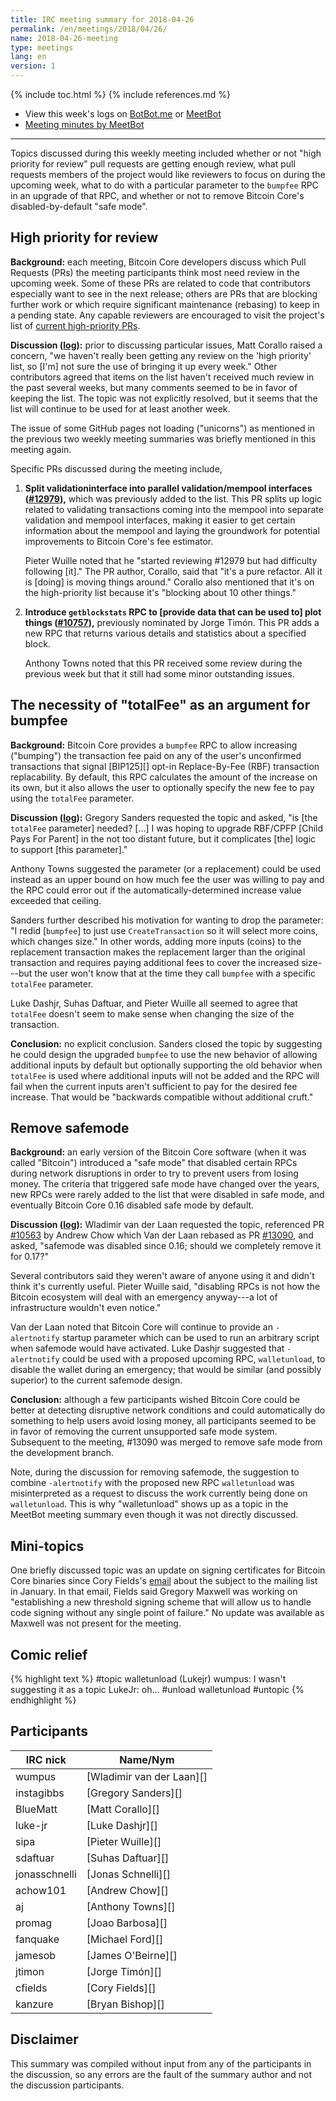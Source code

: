 ```yaml
---
title: IRC meeting summary for 2018-04-26
permalink: /en/meetings/2018/04/26/
name: 2018-04-26-meeting
type: meetings
lang: en
version: 1
---
```

{% include toc.html %}
{% include references.md %}

- View this week's logs on [BotBot.me](https://botbot.me/freenode/bitcoin-core-dev/msg/99439716/) or [MeetBot](http://www.erisian.com.au/meetbot/bitcoin-core-dev/2018/bitcoin-core-dev.2018-04-26-19.00.log.html)
- [Meeting minutes by MeetBot](http://www.erisian.com.au/meetbot/bitcoin-core-dev/2018/bitcoin-core-dev.2018-04-19-19.00.html)

---

Topics discussed during this weekly meeting included whether or not
"high priority for review" pull requests are getting enough review, what
pull requests members of the project would like reviewers to focus on
during the upcoming week, what to do with a particular parameter to the
`bumpfee` RPC in an upgrade of that RPC, and whether or not to remove
Bitcoin Core's disabled-by-default "safe mode".

## High priority for review

**Background:** each meeting, Bitcoin Core developers discuss which Pull
Requests (PRs) the meeting participants think most need review in the
upcoming week.  Some of these PRs are related to code that contributors
especially want to see in the next release; others are PRs that are
blocking further work or which require significant maintenance (rebasing)
to keep in a pending state.  Any capable reviewers are encouraged to
visit the project's list of [current high-priority
PRs][].

**Discussion ([log](http://www.erisian.com.au/meetbot/bitcoin-core-dev/2018/bitcoin-core-dev.2018-04-26-19.00.log.html#l-16)):**
prior to discussing particular issues, Matt Corallo raised a concern,
"we haven't really been getting any review on the 'high priority' list, so
[I'm] not sure the use of bringing it up every week."  Other contributors
agreed that items on the list haven't received much review in the past
several weeks, but many comments seemed to be in favor of keeping the
list.  The topic was not explicitly resolved, but it seems that the list
will continue to be used for at least another week.

The issue of some GitHub pages not loading ("unicorns") as mentioned in
the previous two weekly meeting summaries was briefly mentioned in this
meeting again.

Specific PRs discussed during the meeting include,

1. **Split validationinterface into parallel validation/mempool
   interfaces ([#12979][]),** which was previously added to the list.
   This PR splits up logic related to validating transactions coming
   into the mempool into separate validation and mempool interfaces,
   making it easier to get certain information about the mempool and
   laying the groundwork for potential improvements to Bitcoin Core's
   fee estimator.

    Pieter Wuille noted that he "started reviewing #12979 but had
    difficulty following [it]."  The PR author, Corallo, said that "it's
    a pure refactor.  All it is [doing] is moving things around."
    Corallo also mentioned that it's on the high-priority list because
    it's "blocking about 10 other things."

1. **Introduce `getblockstats` RPC to [provide data that can be used to]
   plot things ([#10757][]),** previously nominated by Jorge Timón.
   This PR adds a new RPC that returns various details and statistics
   about a specified block.

    Anthony Towns noted that this PR received some review during the
    previous week but that it still had some minor outstanding issues.

## The necessity of "totalFee" as an argument for bumpfee

**Background:** Bitcoin Core provides a `bumpfee` RPC to allow
increasing ("bumping") the transaction fee paid on any of the user's
unconfirmed transactions that signal [BIP125][] opt-in Replace-By-Fee
(RBF) transaction replacability.  By default, this RPC calculates the
amount of the increase on its own, but it also allows the user to
optionally specify the new fee to pay using the `totalFee` parameter.

**Discussion ([log](http://www.erisian.com.au/meetbot/bitcoin-core-dev/2018/bitcoin-core-dev.2018-04-26-19.00.log.html#l-87)):** Gregory Sanders requested the topic and
asked, "is [the `totalFee` parameter] needed?  [...] I was hoping to
upgrade RBF/CPFP [Child Pays For Parent] in the not too distant future, but
it complicates [the] logic to support [this parameter]."  

Anthony Towns suggested the parameter (or a replacement) could be used
instead as an upper bound on how much fee the user was willing to pay
and the RPC could error out if the automatically-determined increase
value exceeded that ceiling.

Sanders further described his motivation for wanting to drop the
parameter: "I redid [`bumpfee`] to just use `CreateTransaction` so it
will select more coins, which changes size."  In other words, adding
more inputs (coins) to the replacement transaction makes the replacement
larger than the original transaction and requires paying additional fees
to cover the increased size---but the user won't know that at the time
they call `bumpfee` with a specific `totalFee` parameter.

Luke Dashjr, Suhas Daftuar, and Pieter Wuille all seemed to agree that
`totalFee` doesn't seem to make sense when changing the size of the
transaction.

**Conclusion:** no explicit conclusion.  Sanders closed the topic by
suggesting he could design the upgraded `bumpfee` to use the new
behavior of allowing additional inputs by default but optionally
supporting the old behavior when `totalFee` is used where additional
inputs will not be added and the RPC will fail when the current inputs
aren't sufficient to pay for the desired fee increase.  That would be
"backwards compatible without additional cruft."

## Remove safemode

**Background:** an early version of the Bitcoin Core software (when it
was called "Bitcoin") introduced a "safe mode" that disabled certain
RPCs during network disruptions in order to try to prevent users from
losing money.  The criteria that triggered safe mode have changed over
the years, new RPCs were rarely added to the list that were disabled in
safe mode, and eventually Bitcoin Core 0.16 disabled safe mode by
default.

**Discussion ([log](http://www.erisian.com.au/meetbot/bitcoin-core-dev/2018/bitcoin-core-dev.2018-04-26-19.00.log.html#l-129)):** Wladimir van der Laan requested the topic,
referenced PR [#10563][] by Andrew Chow which Van der Laan rebased
as PR [#13090][], and asked, "safemode was disabled since 0.16; should
we completely remove it for 0.17?"

Several contributors said they weren't aware of anyone using it and
didn't think it's currently useful.  Pieter Wuille said, "disabling RPCs
is not how the Bitcoin ecosystem will deal with an emergency anyway---a
lot of infrastructure wouldn't even notice."

Van der Laan noted that Bitcoin Core will continue to provide an
`-alertnotify` startup parameter which can be used to run an arbitrary
script when safemode would have activated.  Luke Dashjr suggested that
`-alertnotify` could be used with a proposed upcoming RPC,
`walletunload`, to disable the wallet during an emergency; that would be
similar (and possibly superior) to the current safemode design.

**Conclusion:** although a few participants wished Bitcoin Core could be
better at detecting disruptive network conditions and could
automatically do something to help users avoid losing money, all
participants seemed to be in favor of removing the current unsupported
safe mode system.  Subsequent to the meeting, #13090 was merged to remove
safe mode from the development branch.

Note, during the discussion for removing safemode, the suggestion to
combine `-alertnotify` with the proposed new RPC `walletunload` was
misinterpreted as a request to discuss the work currently being done on
`walletunload`.  This is why "walletunload" shows up as a topic in the
MeetBot meeting summary even though it was not directly discussed.

## Mini-topics

One briefly discussed topic was an update on signing certificates for
Bitcoin Core binaries since Cory Fields's
[email](https://lists.linuxfoundation.org/pipermail/bitcoin-dev/2018-January/015542.html)
about the subject to the mailing list in January. In that email, Fields
said Gregory Maxwell was working on "establishing a new threshold
signing scheme that will allow us to handle code signing without any
single point of failure."  No update was available as Maxwell was not
present for the meeting.

## Comic relief

{% highlight text %}
<wumpus>  #topic walletunload (Lukejr)
<LukeJr>  wumpus: I wasn't suggesting it as a topic
<wumpus>  LukeJr: oh...
  <sipa>  #unload walletunload
<wumpus>  #untopic
{% endhighlight %}

## Participants

| IRC nick        | Name/Nym                  |
|-----------------|---------------------------|
| wumpus          | [Wladimir van der Laan][] |
| instagibbs      | [Gregory Sanders][]       |
| BlueMatt        | [Matt Corallo][]          |
| luke-jr         | [Luke Dashjr][]           |
| sipa            | [Pieter Wuille][]         |
| sdaftuar        | [Suhas Daftuar][]         |
| jonasschnelli   | [Jonas Schnelli][]        |
| achow101        | [Andrew Chow][]           |
| aj              | [Anthony Towns][]         |
| promag          | [Joao Barbosa][]          |
| fanquake        | [Michael Ford][]          |
| jamesob         | [James O'Beirne][]        |
| jtimon          | [Jorge Timón][]           |
| cfields         | [Cory Fields][]           |
| kanzure         | [Bryan Bishop][]          |

## Disclaimer

This summary was compiled without input from any of the participants in the discussion, so any errors are the fault of the summary author and not the discussion participants.

[#12979]: https://github.com/bitcoin/bitcoin/issues/12979
[#10757]: https://github.com/bitcoin/bitcoin/issues/10757
[#10563]: https://github.com/bitcoin/bitcoin/issues/10563
[#13090]: https://github.com/bitcoin/bitcoin/issues/13090
[current high-priority PRs]: https://github.com/bitcoin/bitcoin/projects/8

